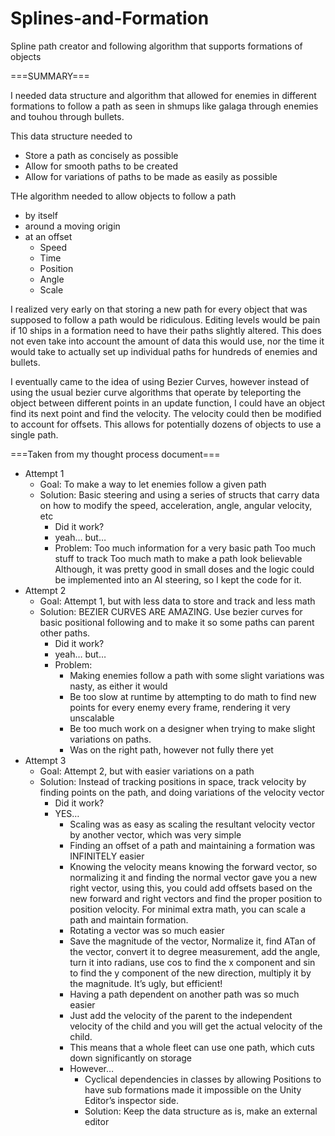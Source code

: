 # Splines-and-Formation
Spline path creator and following algorithm that supports formations of objects 

===SUMMARY===

I needed data structure and algorithm that allowed for enemies in different formations to follow a path as seen in shmups like galaga through enemies and touhou through bullets.

This data structure needed to
* Store a path as concisely as possible
* Allow for smooth paths to be created
* Allow for variations of paths to be made as easily as possible

THe algorithm needed to allow objects to follow a path
* by itself
* around a moving origin
* at an offset
  * Speed
  * Time
  * Position
  * Angle
  * Scale

I realized very early on that storing a new path for every object that was supposed to follow a path would be ridiculous. Editing levels would be pain if 10 ships in a formation need to have their paths slightly altered. This does not even take into account the amount of data this would use, nor the time it would take to actually set up individual paths for hundreds of enemies and bullets. 

I eventually came to the idea of using Bezier Curves, however instead of using the usual bezier curve algorithms that operate by teleporting the object between different points in an update function, I could have an object find its next point and find the velocity. The velocity could then be modified to account for offsets. This allows for potentially dozens of objects to use a single path. 



===Taken from my thought process document===

* Attempt 1
  * Goal: To make a way to let enemies follow a given path
  * Solution: Basic steering and using a series of structs that carry data on how to modify the speed, acceleration, angle, angular velocity, etc
    * Did it work?
    * yeah… but…
    * Problem:
      Too much information for a very basic path
      Too much stuff to track
      Too much math to make a path look believable
      Although, it was pretty good in small doses and the logic could be implemented into an AI steering, so I kept the code for it.
* Attempt 2
  * Goal: Attempt 1, but with less data to store and track and less math
  * Solution: BEZIER CURVES ARE AMAZING. Use bezier curves for basic positional following and to make it so some paths can parent other paths.
    * Did it work?
    * yeah… but…
    * Problem:
      * Making enemies follow a path with some slight variations was nasty, as either it would
      * Be too slow at runtime by attempting to do math to find new points for every enemy every frame, rendering it very unscalable
      * Be too much work on a designer when trying to make slight variations on paths.
      * Was on the right path, however not fully there yet
* Attempt 3
  * Goal: Attempt 2, but with easier variations on a path
  * Solution: Instead of tracking positions in space, track velocity by finding points on the path, and doing variations of the velocity vector
    * Did it work?
    * YES…
      * Scaling was as easy as scaling the resultant velocity vector by another vector, which was very simple
      * Finding an offset of a path and maintaining a formation was INFINITELY easier
      * Knowing the velocity means knowing the forward vector, so normalizing it and finding the normal vector gave you a new right vector, using this, you could add offsets based on the new forward and right vectors and find the proper position to position velocity. For minimal extra math, you can scale a path and maintain formation.
      * Rotating a vector was so much easier
      * Save the magnitude of the vector, Normalize it, find ATan of the vector, convert it to degree measurement, add the angle, turn it into radians, use cos to find the x component and sin to find the y component of the new direction, multiply it by the magnitude. It’s ugly, but efficient!
      * Having a path dependent on another path was so much easier
      * Just add the velocity of the parent to the independent velocity of the child and you will get the actual velocity of the child.
      * This means that a whole fleet can use one path, which cuts down significantly on storage
      * However…
        * Cyclical dependencies in classes by allowing Positions to have sub formations made it impossible on the Unity Editor’s inspector side.
        * Solution: Keep the data structure as is, make an external editor
